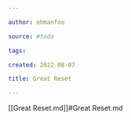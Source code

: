 ```yaml
---

author: ohmanfoo

source: #todo

tags: 

created: 2022-08-07

title: Great Reset

---
```

[[Great Reset.md]]#Great Reset.md
